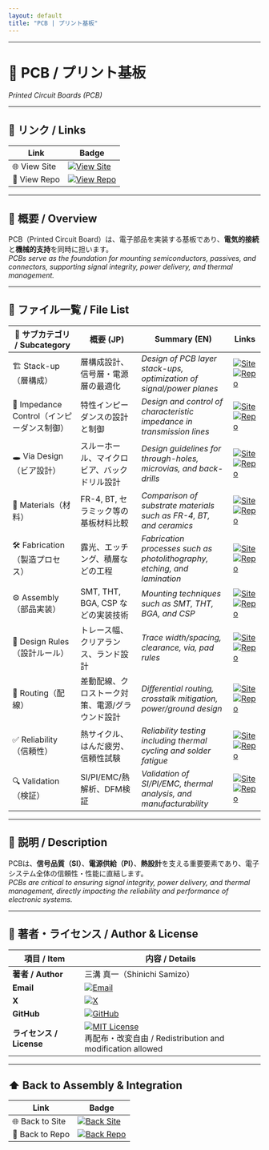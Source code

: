 ```yaml
---
layout: default
title: "PCB | プリント基板"
---
```


---

# 📐 PCB / プリント基板
*Printed Circuit Boards (PCB)*

---

## 🔗 リンク / Links

| Link | Badge |
|---|---|
| 🌐 View Site | [![View Site](https://img.shields.io/badge/View-Site-brightgreen?style=for-the-badge&logo=githubpages)](https://samizo-aitl.github.io/Edusemi-Plus/Assembly-Integration/PCB/) |
| 📂 View Repo | [![View Repo](https://img.shields.io/badge/View-Repo-blue?style=for-the-badge&logo=github)](https://github.com/Samizo-AITL/Edusemi-Plus/tree/main/Assembly-Integration/PCB) |

---

## 📖 概要 / Overview
PCB（Printed Circuit Board）は、電子部品を実装する基板であり、**電気的接続**と**機械的支持**を同時に担います。  
*PCBs serve as the foundation for mounting semiconductors, passives, and connectors, supporting signal integrity, power delivery, and thermal management.*  

---

## 📂 ファイル一覧 / File List

| 📘 サブカテゴリ / Subcategory | 概要 (JP) | Summary (EN) | Links |
|---|---|---|---|
| 🏗 Stack-up（層構成） | 層構成設計、信号層・電源層の最適化 | *Design of PCB layer stack-ups, optimization of signal/power planes* | [![Site](https://img.shields.io/badge/View-Site-brightgreen?style=for-the-badge&logo=githubpages)](https://samizo-aitl.github.io/Edusemi-Plus/Assembly-Integration/PCB/stackup/) [![Repo](https://img.shields.io/badge/View-Repo-blue?style=for-the-badge&logo=github)](https://github.com/Samizo-AITL/Edusemi-Plus/blob/main/Assembly-Integration/PCB/stackup.md) |
| 📏 Impedance Control（インピーダンス制御） | 特性インピーダンスの設計と制御 | *Design and control of characteristic impedance in transmission lines* | [![Site](https://img.shields.io/badge/View-Site-brightgreen?style=for-the-badge&logo=githubpages)](https://samizo-aitl.github.io/Edusemi-Plus/Assembly-Integration/PCB/impedance-control/) [![Repo](https://img.shields.io/badge/View-Repo-blue?style=for-the-badge&logo=github)](https://github.com/Samizo-AITL/Edusemi-Plus/blob/main/Assembly-Integration/PCB/impedance-control.md) |
| 🕳 Via Design（ビア設計） | スルーホール、マイクロビア、バックドリル設計 | *Design guidelines for through-holes, microvias, and back-drills* | [![Site](https://img.shields.io/badge/View-Site-brightgreen?style=for-the-badge&logo=githubpages)](https://samizo-aitl.github.io/Edusemi-Plus/Assembly-Integration/PCB/via-design/) [![Repo](https://img.shields.io/badge/View-Repo-blue?style=for-the-badge&logo=github)](https://github.com/Samizo-AITL/Edusemi-Plus/blob/main/Assembly-Integration/PCB/via-design.md) |
| 🧱 Materials（材料） | FR-4, BT, セラミック等の基板材料比較 | *Comparison of substrate materials such as FR-4, BT, and ceramics* | [![Site](https://img.shields.io/badge/View-Site-brightgreen?style=for-the-badge&logo=githubpages)](https://samizo-aitl.github.io/Edusemi-Plus/Assembly-Integration/PCB/materials/) [![Repo](https://img.shields.io/badge/View-Repo-blue?style=for-the-badge&logo=github)](https://github.com/Samizo-AITL/Edusemi-Plus/blob/main/Assembly-Integration/PCB/materials.md) |
| 🛠 Fabrication（製造プロセス） | 露光、エッチング、積層などの工程 | *Fabrication processes such as photolithography, etching, and lamination* | [![Site](https://img.shields.io/badge/View-Site-brightgreen?style=for-the-badge&logo=githubpages)](https://samizo-aitl.github.io/Edusemi-Plus/Assembly-Integration/PCB/fabrication/) [![Repo](https://img.shields.io/badge/View-Repo-blue?style=for-the-badge&logo=github)](https://github.com/Samizo-AITL/Edusemi-Plus/blob/main/Assembly-Integration/PCB/fabrication.md) |
| ⚙️ Assembly（部品実装） | SMT, THT, BGA, CSP などの実装技術 | *Mounting techniques such as SMT, THT, BGA, and CSP* | [![Site](https://img.shields.io/badge/View-Site-brightgreen?style=for-the-badge&logo=githubpages)](https://samizo-aitl.github.io/Edusemi-Plus/Assembly-Integration/PCB/assembly/) [![Repo](https://img.shields.io/badge/View-Repo-blue?style=for-the-badge&logo=github)](https://github.com/Samizo-AITL/Edusemi-Plus/blob/main/Assembly-Integration/PCB/assembly.md) |
| 📐 Design Rules（設計ルール） | トレース幅、クリアランス、ランド設計 | *Trace width/spacing, clearance, via, pad rules* | [![Site](https://img.shields.io/badge/View-Site-brightgreen?style=for-the-badge&logo=githubpages)](https://samizo-aitl.github.io/Edusemi-Plus/Assembly-Integration/PCB/design_rules/) [![Repo](https://img.shields.io/badge/View-Repo-blue?style=for-the-badge&logo=github)](https://github.com/Samizo-AITL/Edusemi-Plus/blob/main/Assembly-Integration/PCB/design_rules.md) |
| 🔀 Routing（配線） | 差動配線、クロストーク対策、電源/グラウンド設計 | *Differential routing, crosstalk mitigation, power/ground design* | [![Site](https://img.shields.io/badge/View-Site-brightgreen?style=for-the-badge&logo=githubpages)](https://samizo-aitl.github.io/Edusemi-Plus/Assembly-Integration/PCB/routing/) [![Repo](https://img.shields.io/badge/View-Repo-blue?style=for-the-badge&logo=github)](https://github.com/Samizo-AITL/Edusemi-Plus/blob/main/Assembly-Integration/PCB/routing.md) |
| ✅ Reliability（信頼性） | 熱サイクル、はんだ疲労、信頼性試験 | *Reliability testing including thermal cycling and solder fatigue* | [![Site](https://img.shields.io/badge/View-Site-brightgreen?style=for-the-badge&logo=githubpages)](https://samizo-aitl.github.io/Edusemi-Plus/Assembly-Integration/PCB/reliability/) [![Repo](https://img.shields.io/badge/View-Repo-blue?style=for-the-badge&logo=github)](https://github.com/Samizo-AITL/Edusemi-Plus/blob/main/Assembly-Integration/PCB/reliability.md) |
| 🔍 Validation（検証） | SI/PI/EMC/熱解析、DFM検証 | *Validation of SI/PI/EMC, thermal analysis, and manufacturability* | [![Site](https://img.shields.io/badge/View-Site-brightgreen?style=for-the-badge&logo=githubpages)](https://samizo-aitl.github.io/Edusemi-Plus/Assembly-Integration/PCB/validation/) [![Repo](https://img.shields.io/badge/View-Repo-blue?style=for-the-badge&logo=github)](https://github.com/Samizo-AITL/Edusemi-Plus/blob/main/Assembly-Integration/PCB/validation.md) |

---

## 📑 説明 / Description
PCBは、**信号品質（SI）**、**電源供給（PI）**、**熱設計**を支える重要要素であり、電子システム全体の信頼性・性能に直結します。  
*PCBs are critical to ensuring signal integrity, power delivery, and thermal management, directly impacting the reliability and performance of electronic systems.*  

---

## 👤 著者・ライセンス / Author & License

| 項目 / Item | 内容 / Details |
|---|---|
| **著者 / Author** | 三溝 真一（Shinichi Samizo） |
| **Email** | [![Email](https://img.shields.io/badge/Email-shin3t72%40gmail.com-red?style=for-the-badge&logo=gmail)](mailto:shin3t72@gmail.com) |
| **X** | [![X](https://img.shields.io/badge/X-@shin3t72-black?style=for-the-badge&logo=x)](https://x.com/shin3t72) |
| **GitHub** | [![GitHub](https://img.shields.io/badge/GitHub-Samizo--AITL-blue?style=for-the-badge&logo=github)](https://github.com/Samizo-AITL) |
| **ライセンス / License** | [![MIT License](https://img.shields.io/badge/license-MIT-blue.svg?style=for-the-badge)](LICENSE) <br> 再配布・改変自由 / Redistribution and modification allowed |

---

## ⬆️ Back to Assembly & Integration

| Link | Badge |
|---|---|
| 🌐 Back to Site | [![Back Site](https://img.shields.io/badge/⬆️%20Back-Site-brightgreen?style=for-the-badge&logo=githubpages)](https://samizo-aitl.github.io/Edusemi-Plus/Assembly-Integration/) |
| 📂 Back to Repo | [![Back Repo](https://img.shields.io/badge/⬆️%20Back-Repo-blue?style=for-the-badge&logo=github)](https://github.com/Samizo-AITL/Edusemi-Plus/tree/main/Assembly-Integration) |
